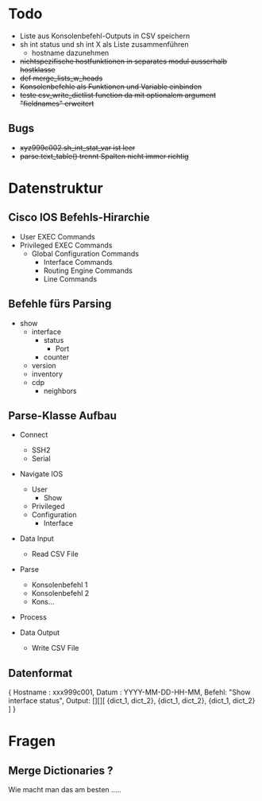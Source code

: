 # Todo
* Liste aus Konsolenbefehl-Outputs in CSV speichern
* sh int status und sh int X als Liste zusammenführen
  * hostname dazunehmen
* ~~nichtspezifische hostfunktionen in separates modul ausserhalb hostklasse~~ 
* ~~def merge_lists_w_heads~~
* ~~Konsolenbefehle als Funktionen und Variable einbinden~~
* ~~teste csv_write_dictlist function da mit optionalem argument "fieldnames" erweitert~~


## Bugs

* ~~xyz999c002.sh_int_stat_var ist leer~~
* ~~parse.text_table() trennt Spalten nicht immer richtig~~


# Datenstruktur

## Cisco IOS Befehls-Hirarchie 

* User EXEC Commands
* Privileged EXEC Commands
  * Global Configuration Commands
    * Interface Commands
    * Routing Engine Commands
    * Line Commands 

## Befehle fürs Parsing
* show
  * interface
    * status
      * Port
    * counter
  * version
  * inventory
  * cdp
    * neighbors

## Parse-Klasse Aufbau
* Connect
  * SSH2
  * Serial
* Navigate IOS
  * User
    * Show
  * Privileged
  * Configuration
    * Interface 
* Data Input 
  * Read CSV File
* Parse
  * Konsolenbefehl 1
  * Konsolenbefehl 2
  * Kons...
* Process

* Data Output
  * Write CSV File

## Datenformat

{ Hostname : xxx999c001, Datum : YYYY-MM-DD-HH-MM, Befehl: "Show interface status", Output: [][][ {dict_1, dict_2}, {dict_1, dict_2}, {dict_1, dict_2} ] }


# Fragen

## Merge Dictionaries ?

Wie macht man das am besten .....